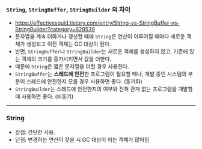 ### `String`, `StringBuffer`, `StringBuilder` 의 차이
- https://effectivesquid.tistory.com/entry/String-vs-StringBuffer-vs-StringBuilder?category=628539
- 문자열을 계속 더하거나 갱신할 때에 `String`은 연산이 이루어질 때마다 새로운 객체가 생성되고 이전 객체는 GC 대상이 된다.
- 반면, `StringBuffer`나 `StringBuilder`는 새로운 객체를 생성하지 않고, 기존에 있는 객체의 크기를 증가시키면서 값을 더한다.
- 때문에 `String`은 짧은 문자열을 더할 경우 사용한다.
- `StringBuffer`는 **스레드에 안전**한 프로그램이 필요할 때나, 개발 중인 시스템의 부분이 스레드에 안전한지 모를 경우 사용하면 좋다. (동기화)
- `StringBuilder`는 스레드에 안전한지의 여부와 전혀 관계 없는 프로그램을 개발할 때 사용하면 좋다. (비동기)
---
### String
- 장점: 간단한 사용.
- 단점: 변경하는 연산이 잦을 시 GC 대상이 되는 객체가 많아짐